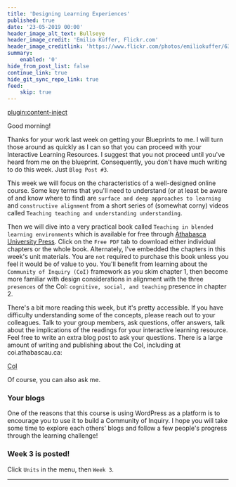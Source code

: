 ```yaml
---
title: 'Designing Learning Experiences'
published: true
date: '23-05-2019 00:00'
header_image_alt_text: Bullseye
header_image_credit: 'Emilio Küffer, Flickr.com'
header_image_creditlink: 'https://www.flickr.com/photos/emiliokuffer/6384294717/'
summary:
    enabled: '0'
hide_from_post_list: false
continue_link: true
hide_git_sync_repo_link: true
feed:
    skip: true
---
```


[plugin:content-inject](/edci335/home/_important-reminders)

Good morning!

Thanks for your work last week on getting your Blueprints to me. I will turn those around as quickly as I can so that you can proceed with your Interactive Learning Resources. I suggest that you not proceed until you've heard from me on the blueprint. Consequently, you don't have much writing to do this week. Just `Blog Post #3`.

This week we will focus on the characteristics of a well-designed online course. Some key terms that you'll need to understand (or at least be aware of and know where to find) are `surface and deep approaches to learning` and `constructive alignment` from a short series of (somewhat corny) videos called `Teaching teaching and understanding understanding`.

Then we will dive into a very practical book called `Teaching in blended learning environments` which is available for free through [Athabasca University Press](http://aupress.ca/index.php/books/120229). Click on the `Free PDF` tab to download either individual chapters or the whole book. Alternately, I've embedded the chapters in this week's unit materials. You are `not` required to purchase this book unless you feel it would be of value to you. You'll benefit from learning about the `Community of Inquiry (CoI)` framework as you skim chapter 1, then become more familiar with design considerations in alignment with the three `presences` of the CoI: `cognitive, social, and teaching` presence in chapter 2.

There's a bit more reading this week, but it's pretty accessible. If you have difficulty understanding some of the concepts, please reach out to your colleagues. Talk to your group members, ask questions, offer answers, talk about the implications of the readings for your interactive learning resource. Feel free to write an extra blog post to ask your questions. There is a large amount of writing and publishing about the CoI, including at coi.athabascau.ca:

<a class="embedly-card" data-card-controls="0" href="https://coi.athabascau.ca/">CoI</a>
<script async src="//cdn.embedly.com/widgets/platform.js" charset="UTF-8"></script>

Of course, you can also ask me.

### Your blogs

One of the reasons that this course is using WordPress as a platform is to encourage you to use it to build a Community of Inquiry. I hope you will take some time to explore each others' blogs and follow a few people's progress through the learning challenge!

### Week 3 is posted!

Click `Units` in the menu, then `Week 3`.

---
